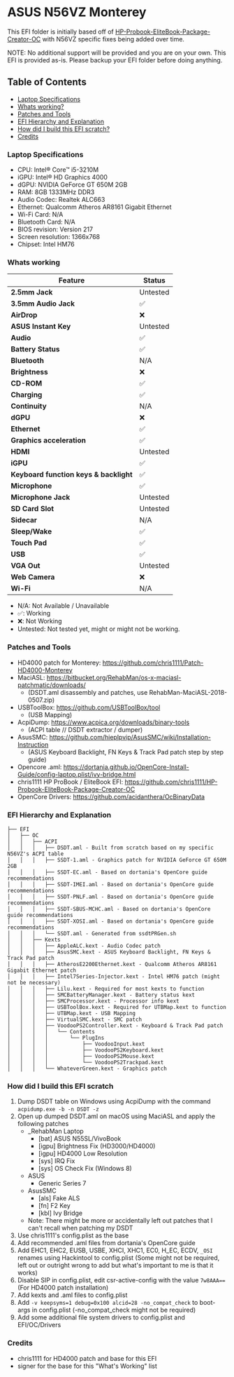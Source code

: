 # ASUS N56VZ Monterey

This EFI folder is initially based off of [HP-Probook-EliteBook-Package-Creator-OC](https://github.com/chris1111/HP-Probook-EliteBook-Package-Creator-OC) with N56VZ specific fixes being added over time.

NOTE: No additional support will be provided and you are on your own. This EFI is provided as-is. Please backup your EFI folder before doing anything.

## Table of Contents
- [Laptop Specifications](#laptop-specifications)
- [Whats working?](#whats-working)
- [Patches and Tools](#patches-and-tools)
- [EFI Hierarchy and Explanation](#efi-hierarchy-and-explanation)
- [How did I build this EFI scratch?](#how-did-i-build-this-efi-from-scratch)
- [Credits](#credits)


### Laptop Specifications
- CPU: Intel® Core™ i5-3210M
- iGPU: Intel® HD Graphics 4000
- dGPU: NVIDIA GeForce GT 650M 2GB
- RAM: 8GB 1333MHz DDR3
- Audio Codec: Realtek ALC663
- Ethernet: Qualcomm Atheros AR8161 Gigabit Ethernet
- Wi-Fi Card: N/A
- Bluetooth Card: N/A
- BIOS revision: Version 217
- Screen resolution: 1366x768
- Chipset: Intel HM76


### Whats working
| Feature | Status |
| ------ | ------ |
| **2.5mm Jack** | Untested |
| **3.5mm Audio Jack** | ✅ |
| **AirDrop** | ❌ |
| **ASUS Instant Key** | Untested |
| **Audio** | ✅ |
| **Battery Status** | ✅ |
| **Bluetooth** | N/A |
| **Brightness** | ❌ |
| **CD-ROM** | ✅ |
| **Charging** | ✅ |
| **Continuity** | N/A |
| **dGPU** | ❌ |
| **Ethernet** | ✅ |
| **Graphics acceleration** | ✅ |
| **HDMI** | Untested |
| **iGPU** | ✅ |
| **Keyboard function keys & backlight** | ✅ |
| **Microphone** | ✅ |
| **Microphone Jack** | Untested |
| **SD Card Slot** | Untested |
| **Sidecar** | N/A |
| **Sleep/Wake** | ✅ |
| **Touch Pad** | ✅ |
| **USB** | ✅ |
| **VGA Out** | Untested |
| **Web Camera** | ❌ |
| **Wi-Fi** | N/A |
* N/A: Not Available / Unavailable
* ✅: Working
* ❌: Not Working
* Untested: Not tested yet, might or might not be working.


### Patches and Tools
   * HD4000 patch for Monterey: https://github.com/chris1111/Patch-HD4000-Monterey
   * MaciASL: https://bitbucket.org/RehabMan/os-x-maciasl-patchmatic/downloads/
      * (DSDT.aml disassembly and patches, use RehabMan-MaciASL-2018-0507.zip)
   * USBToolBox: https://github.com/USBToolBox/tool
      * (USB Mapping)
   * AcpiDump: https://www.acpica.org/downloads/binary-tools
      * (ACPI table // DSDT extractor / dumper)
   * AsusSMC: https://github.com/hieplpvip/AsusSMC/wiki/Installation-Instruction
      * (ASUS Keyboard Backlight, FN Keys & Track Pad patch step by step guide)
   * Opencore .aml: https://dortania.github.io/OpenCore-Install-Guide/config-laptop.plist/ivy-bridge.html
   * chris1111 HP ProBook / EliteBook EFI: https://github.com/chris1111/HP-Probook-EliteBook-Package-Creator-OC
   * OpenCore Drivers: https://github.com/acidanthera/OcBinaryData


### EFI Hierarchy and Explanation
```
├── EFI
│   ├── OC
│   │   ├── ACPI
│   │   │   ├── DSDT.aml - Built from scratch based on my specific N56VZ's ACPI table
│   │   │   ├── SSDT-1.aml - Graphics patch for NVIDIA GeForce GT 650M 2GB
│   │   │   ├── SSDT-EC.aml - Based on dortania's OpenCore guide recommendations
│   │   │   ├── SSDT-IMEI.aml - Based on dortania's OpenCore guide recommendations
│   │   │   ├── SSDT-PNLF.aml - Based on dortania's OpenCore guide recommendations
│   │   │   ├── SSDT-SBUS-MCHC.aml - Based on dortania's OpenCore guide recommendations
│   │   │   ├── SSDT-XOSI.aml - Based on dortania's OpenCore guide recommendations
│   │   │   └── SSDT.aml - Generated from ssdtPRGen.sh
│   │   ├── Kexts
│   │   │   ├── AppleALC.kext - Audio Codec patch
│   │   │   ├── AsusSMC.kext - ASUS Keyboard Backlight, FN Keys & Track Pad patch
│   │   │   ├── AtherosE2200Ethernet.kext - Qualcomm Atheros AR8161 Gigabit Ethernet patch
│   │   │   ├── Intel7Series-Injector.kext - Intel HM76 patch (might not be necessary)
│   │   │   ├── Lilu.kext - Required for most kexts to function
│   │   │   ├── SMCBatteryManager.kext - Battery status kext
│   │   │   ├── SMCProcessor.kext - Processor info kext
│   │   │   ├── USBToolBox.kext - Required for UTBMap.kext to function
│   │   │   ├── UTBMap.kext - USB Mapping
│   │   │   ├── VirtualSMC.kext - SMC patch
│   │   │   ├── VoodooPS2Controller.kext - Keyboard & Track Pad patch
│   │   │   │   └── Contents
│   │   │   │       └── PlugIns
│   │   │   │           ├── VoodooInput.kext
│   │   │   │           ├── VoodooPS2Keyboard.kext
│   │   │   │           ├── VoodooPS2Mouse.kext
│   │   │   │           └── VoodooPS2Trackpad.kext
│   │   │   └── WhateverGreen.kext - Graphics patch
```


### How did I build this EFI scratch
1. Dump DSDT table on Windows using AcpiDump with the command `acpidump.exe -b -n DSDT -z`
2. Open up dumped DSDT.aml on macOS using MaciASL and apply the following patches
   * _RehabMan Laptop
      * [bat] ASUS N55SL/VivoBook
      * [igpu] Brightness Fix (HD3000/HD4000)
      * [igpu] HD4000 Low Resolution
      * [sys] IRQ Fix
      * [sys] OS Check Fix (Windows 8)
   * ASUS
      * Generic Series 7
   * AsusSMC
      * [als] Fake ALS
      * [fn] F2 Key
      * [kbl] Ivy Bridge
   * Note: There might be more or accidentally left out patches that I can't recall when patching my DSDT
4. Use chris1111's config.plist as the base
5. Add recommended .aml files from dortania's OpenCore guide
6. Add EHC1, EHC2, EUSB, USBE, XHCI, XHC1, EC0, H_EC, ECDV, `_OSI` renames using Hackintool to config.plist (Some might not be required, left out or outright wrong to add but what's important to me is that it works)
7. Disable SIP in config.plist, edit csr-active-config with the value `7w8AAA==` (For HD4000 patch installation)
8. Add kexts and .aml files to config.plist
9. Add `-v keepsyms=1 debug=0x100 alcid=28 -no_compat_check` to boot-args in config.plist (-no_compat_check might not be required)
10. Add some additional file system drivers to config.plist and EFI/OC/Drivers

### Credits
- chris1111 for HD4000 patch and base for this EFI
- signer for the base for this "What's Working" list
